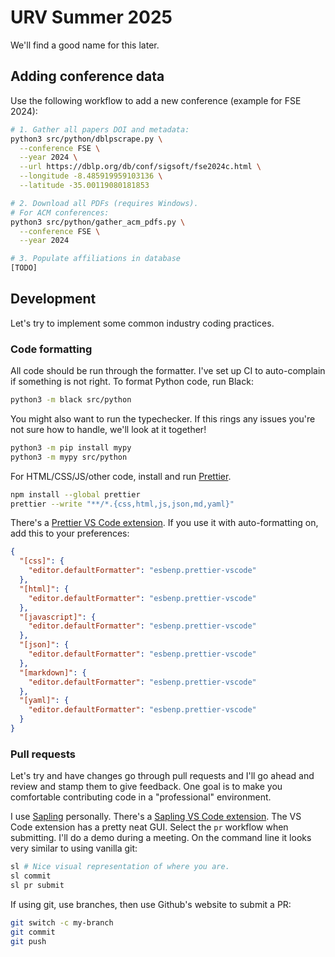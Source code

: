 # URV Summer 2025

We'll find a good name for this later.

## Adding conference data

Use the following workflow to add a new conference (example for FSE 2024):

```bash
# 1. Gather all papers DOI and metadata:
python3 src/python/dblpscrape.py \
  --conference FSE \
  --year 2024 \
  --url https://dblp.org/db/conf/sigsoft/fse2024c.html \
  --longitude -8.485919959103136 \
  --latitude -35.00119080181853

# 2. Download all PDFs (requires Windows).
# For ACM conferences:
python3 src/python/gather_acm_pdfs.py \
  --conference FSE \
  --year 2024

# 3. Populate affiliations in database
[TODO]
```

## Development

Let's try to implement some common industry coding practices.

### Code formatting

All code should be run through the formatter. I've set up CI to auto-complain if something is not right.
To format Python code, run Black:

```bash
python3 -m black src/python
```

You might also want to run the typechecker. If this rings any issues you're not sure how to handle,
we'll look at it together!

```bash
python3 -m pip install mypy
python3 -m mypy src/python
```

For HTML/CSS/JS/other code, install and run [Prettier](https://prettier.io).

```bash
npm install --global prettier
prettier --write "**/*.{css,html,js,json,md,yaml}"
```

There's a [Prettier VS Code extension](https://marketplace.visualstudio.com/items?itemName=esbenp.prettier-vscode).
If you use it with auto-formatting on, add this to your preferences:

```json
{
  "[css]": {
    "editor.defaultFormatter": "esbenp.prettier-vscode"
  },
  "[html]": {
    "editor.defaultFormatter": "esbenp.prettier-vscode"
  },
  "[javascript]": {
    "editor.defaultFormatter": "esbenp.prettier-vscode"
  },
  "[json]": {
    "editor.defaultFormatter": "esbenp.prettier-vscode"
  },
  "[markdown]": {
    "editor.defaultFormatter": "esbenp.prettier-vscode"
  },
  "[yaml]": {
    "editor.defaultFormatter": "esbenp.prettier-vscode"
  }
}
```

### Pull requests

Let's try and have changes go through pull requests and I'll go ahead and review and stamp them to give feedback.
One goal is to make you comfortable contributing code in a "professional" environment.

I use [Sapling](https://sapling-scm.com) personally.
There's a [Sapling VS Code extension](https://marketplace.visualstudio.com/items?itemName=meta.sapling-scm).
The VS Code extension has a pretty neat GUI. Select the `pr` workflow when submitting. I'll do a demo during a meeting.
On the command line it looks very similar to using vanilla git:

```bash
sl # Nice visual representation of where you are.
sl commit
sl pr submit
```

If using git, use branches, then use Github's website to submit a PR:

```bash
git switch -c my-branch
git commit
git push
```
